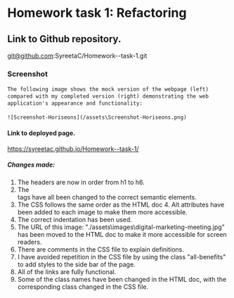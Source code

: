 # Homework task 1: Refactoring

## Link to Github repository.

git@github.com:SyreetaC/Homework--task-1.git

### Screenshot

    The following image shows the mock version of the webpage (left) compared with my completed version (right) demonstrating the web application's appearance and functionality:

    ![Screenshot-Horiseons](/assets\Screenshot-Horiseons.png)

#### Link to deployed page.

https://syreetac.github.io/Homework--task-1/

##### Changes made:

1. The headers are now in order from h1 to h6.
2. The <div></div> tags have all been changed to the correct semantic elements.
3. The CSS follows the same order as the HTML doc 4. Alt attributes have been added to each image to make them more accessible.
4. The correct indentation has been used.
5. The URL of this image: "./assets\images\digital-marketing-meeting.jpg" has been moved to the HTML doc to make it more accessible for screen readers.
6. There are comments in the CSS file to explain definitions.
7. I have avoided repetition in the CSS file by using the class "all-benefits" to add styles to the side bar of the page.
8. All of the links are fully functional.
9. Some of the class names have been changed in the HTML doc, with the corresponding class changed in the CSS file.
